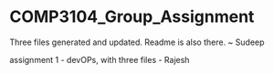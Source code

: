 # COMP3104_Group_Assignment

Three files generated and updated. Readme is also there. ~ Sudeep

assignment 1 - devOPs, with three files - Rajesh
